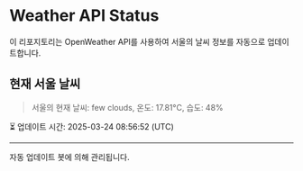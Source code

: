 
# Weather API Status

이 리포지토리는 OpenWeather API를 사용하여 서울의 날씨 정보를 자동으로 업데이트합니다.

## 현재 서울 날씨
> 서울의 현재 날씨: few clouds, 온도: 17.81°C, 습도: 48%

⏳ 업데이트 시간: 2025-03-24 08:56:52 (UTC)

---
자동 업데이트 봇에 의해 관리됩니다.

